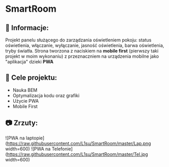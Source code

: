 # SmartRoom
 
## :memo: Informacje:
 Projekt panelu służącego do zarządzania oświetleniem pokoju: status oświetlenia, włączanie, wyłączanie, jasność oświetlenia, barwa oświetlenia, tryby światła.
 Strona tworzona z naciskiem na **mobile first** (pierwszy taki projekt w moim wykonaniu) z przeznaczniem na urządzenia mobilne jako "aplikacja" dzieki **PWA**
 
 ## :dart: Cele projektu:
 - Nauka BEM
 - Optymalizacja kodu oraz grafiki
 - Użycie PWA
 - Mobile First
 
## :camera: Zrzuty:
![PWA na laptopie](https://raw.githubusercontent.com/L1su/SmartRoom/master/Lap.png width=600)
![PWA na Telefonie](https://raw.githubusercontent.com/L1su/SmartRoom/master/Tel.jpg width=600)

